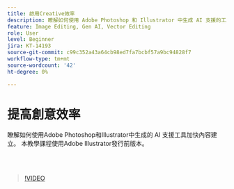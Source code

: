 ```yaml
---
title: 啟用Creative效率
description: 瞭解如何使用 Adobe Photoshop 和 Illustrator 中生成 AI 支援的工具加快內容建立Illustrator
feature: Image Editing, Gen AI, Vector Editing
role: User
level: Beginner
jira: KT-14193
source-git-commit: c99c352a43a64cb98ed7fa7bcbf57a9bc94828f7
workflow-type: tm+mt
source-wordcount: '42'
ht-degree: 0%

---
```


# 提高創意效率

瞭解如何使用Adobe Photoshop和Illustrator中生成的 AI 支援工具加快內容建立。 本教學課程使用Adobe Illustrator發行前版本。

<br> 

>[!VIDEO](https://video.tv.adobe.com/v/3425036?quality=12&learn=on&hidetitle=true)
